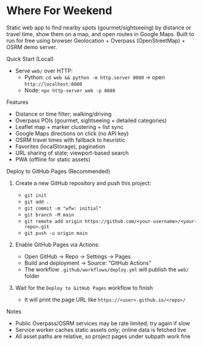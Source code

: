 Where For Weekend
=================

Static web app to find nearby spots (gourmet/sightseeing) by distance or travel time, show them on a map, and open routes in Google Maps. Built to run for free using browser Geolocation + Overpass (OpenStreetMap) + OSRM demo server.

Quick Start (Local)
- Serve `web/` over HTTP:
  - Python: `cd web && python -m http.server 8080` → open `http://localhost:8080`
  - Node: `npx http-server web -p 8080`

Features
- Distance or time filter; walking/driving
- Overpass POIs (gourmet, sightseeing + detailed categories)
- Leaflet map + marker clustering + list sync
- Google Maps directions on click (no API key)
- OSRM travel times with fallback to heuristic
- Favorites (localStorage), pagination
- URL sharing of state; viewport-based search
- PWA (offline for static assets)

Deploy to GitHub Pages (Recommended)
1) Create a new GitHub repository and push this project:
   - `git init`
   - `git add .`
   - `git commit -m "wfw: initial"`
   - `git branch -M main`
   - `git remote add origin https://github.com/<your-username>/<your-repo>.git`
   - `git push -u origin main`

2) Enable GitHub Pages via Actions:
   - Open GitHub → Repo → Settings → Pages
   - Build and deployment → Source: “GitHub Actions”
   - The workflow `.github/workflows/deploy.yml` will publish the `web/` folder

3) Wait for the `Deploy to GitHub Pages` workflow to finish
   - It will print the page URL like `https://<user>.github.io/<repo>/`

Notes
- Public Overpass/OSRM services may be rate limited; try again if slow
- Service worker caches static assets only; online data is fetched live
- All asset paths are relative, so project pages under subpath work fine

